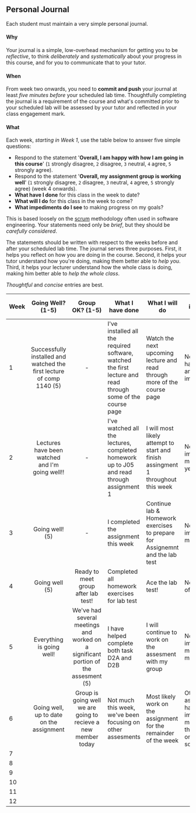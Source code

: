 ## Personal Journal

Each student must maintain a very simple personal journal.

#### Why

Your journal is a simple, low-overhead mechanism for getting you to be
_reflective_, to think _deliberately_ and _systematically_ about your
progress in this course, and for you to communicate
that to your tutor.

#### When

From week two onwards, you need to **commit and push** your journal at least
*five minutes before* your scheduled lab time.  Thoughtfully completing the
journal is a requirement of the course and what's committed prior to your scheduled
lab will be assessed by your tutor and reflected in your class engagement mark.

#### What

Each week, *starting in Week 1*, use the table below to answer five simple
questions:
* Respond to the statement '**Overall, I am happy with how I am going in this course**' (`1` strongly disagree, `2` disagree, `3` neutral, `4` agree, `5` strongly agree).
* Respond to the statement '**Overall, my assignment group is working well**' (`1` strongly disagree, `2` disagree, `3` neutral, `4` agree, `5` strongly agree) (week 4 onwards).
* **What have I done** for this class in the week to date?
* **What will I do** for this class in the week to come?
* **What impediments do I see** to making progress on my goals?

This is based loosely on the [scrum](https://en.wikipedia.org/wiki/Scrum_(software_development))
methodology often used in software engineering.   Your statements need only be  _brief_,
but they should be _carefully considered_.

The statements should be written with respect to the weeks before and after your
scheduled lab time. 
The journal serves three purposes.
First, it helps you reflect on how you are doing in the course.
Second, it helps your tutor understand how you're doing, making them better able to *help you*.
Third, it helps your lecturer understand how the whole class is doing, making him better able to *help the whole class*.

*Thoughtful* and *concise* entries are best.

| Week |                           Going Well? (1-5)                           |                                   Group OK? (1-5)                                   | What I have done                                                                                             | What I will do                                                                   | What impedes me |
|---|:---------------------------------------------------------------------:|:-----------------------------------------------------------------------------------:|--------------------------------------------------------------------------------------------------------------|----------------------------------------------------------------------------------|---|
| 1 | Successfully installed and watched the first lecture of comp 1140 (5) |                                          -                                          | I've installed all the required software, watched the first lecture and read through some of the course page | Watch the next upcoming lecture and read through more of the course page         | Nothing has yet arised to impede me
| 2 |            Lectures have been watched and I'm going well!!            |                                          -                                          | I've watched all the lectures, completed homework up to J05 and read through assignment 1                    | I will most likely attempt to start and finish assingment 1 throughout this week | Nothing impedes me as of yet.
| 3 |                            Going well! (5)                            |                                          -                                          | I completed the assignment this week                                                                         | Continue lab & Homework exercises to prepare for Assignemnt and the lab test     | Nothing impedes me.
| 4 |                            Going well (5)                             |                         Ready to meet group after lab test!                         | Completed all homework exercises for lab test                                                                | Ace the lab test!                                                                | Nothing as of yet
| 5 |                       Everything is going well!                       | We've had several meetings and worked on a significant portion of the assesment (5) | I have helped complete both task D2A and D2B                                                                 | I will continue to work on the assesment with my group                           | Nothing impedes me at the moment
| 6 |               Going well, up to date on the assignment                |           Group is going well we are going to recieve a new member today            | Not much this week, we've been focusing on other assesments                                                  | Most likely work on the assignment for the remainder of the week                 | Other assesments have impeded me but i think im still on schedule. 
| 7 |||||
| 8 |||||
| 9 |||||
| 10 |||||
| 11 |||||
| 12 |||||
